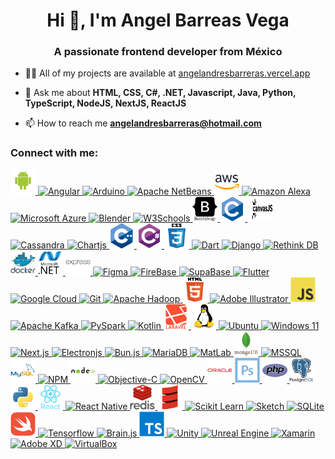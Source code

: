 <h1 align="center">Hi 👋, I'm Angel Barreas Vega</h1>
<h3 align="center">A passionate frontend developer from México</h3>

- 👨‍💻 All of my projects are available at [angelandresbarreras.vercel.app](angelandresbarreras.vercel.app)

- 💬 Ask me about **HTML, CSS, C#, .NET, Javascript, Java, Python, TypeScript, NodeJS, NextJS, ReactJS**

- 📫 How to reach me **angelandresbarreras@hotmail.com**

<h3 align="left">Connect with me:</h3>
<p align="left" className={classNames("text-center", { "text-dark": !dark, "text-light": dark })}>
                  <a href="https://developer.android.com/" target="_blank" rel="noreferrer">
                    <img src="https://raw.githubusercontent.com/devicons/devicon/master/icons/android/android-original-wordmark.svg" title="Android" alt="Android" width="40" height="40" />
                  </a>
                  <a href="https://angular.io/" target="_blank" rel="noreferrer">
                    <img src="https://angular.io/assets/images/logos/angular/angular.svg" title="Angular" alt="Angular" width="40" height="40" />
                  </a>
                  <a href="https://www.arduino.cc/" target="_blank" rel="noreferrer">
                    <img src="https://cdn.worldvectorlogo.com/logos/arduino-1.svg" title="Arduino" alt="Arduino" width="40" height="40" />
                  </a>
                  <a href="https://netbeans.apache.org/">
                    <img src="https://upload.wikimedia.org/wikipedia/commons/9/98/Apache_NetBeans_Logo.svg" title="Apache NetBeans" alt="Apache NetBeans" hwidth="40" height="40" />
                  </a>
                  <a href="https://aws.amazon.com/" target="_blank" rel="noreferrer">
                    <img src="https://raw.githubusercontent.com/devicons/devicon/master/icons/amazonwebservices/amazonwebservices-original-wordmark.svg" title="Amazon Web Services" alt="Amazon Web Services" width="40" height="40" />
                  </a>
                  <a href="https://developer.amazon.com/">
                    <img src="https://seeklogo.com/images/A/amazon-alexa-logo-D1BE24A213-seeklogo.com.png" title="Amazon Alexa" alt="Amazon Alexa" width="40" height="40" />
                  </a>
                  <a href="https://azure.microsoft.com/en-in/" target="_blank" rel="noreferrer">
                    <img src="https://www.vectorlogo.zone/logos/microsoft_azure/microsoft_azure-icon.svg" title="Microsoft Azure" alt="Microsoft Azure" width="40" height="40" />
                  </a>
                  <a href="https://www.blender.org/" target="_blank" rel="noreferrer" >
                    <img src="https://download.blender.org/branding/community/blender_community_badge_white.svg" title="Blender" alt="Blender" width="40" height="40" />
                  </a >
                  <a href="https://commons.wikimedia.org/wiki/File:W3Schools_logo.svg#/media/File:W3Schools_logo.svg" width="40" height="40" >
                    <img src="https://upload.wikimedia.org/wikipedia/commons/thumb/a/a0/W3Schools_logo.svg/1200px-W3Schools_logo.svg.png" title="W3Schools" alt="W3Schools" width="40" height="40" />
                  </a >
                  <a href="https://getbootstrap.com/" target="_blank" rel="noreferrer" >
                    <img src="https://raw.githubusercontent.com/devicons/devicon/master/icons/bootstrap/bootstrap-plain-wordmark.svg" title="Bootstrap" alt="Bootstrap" width="40" height="40" />
                  </a >
                  <a href="https://www.cprogramming.com/" target="_blank" rel="noreferrer" >
                    <img src="https://raw.githubusercontent.com/devicons/devicon/master/icons/c/c-original.svg" title="C" alt="C" width="40" height="40" />
                  </a >
                  <a href="https://canvasjs.com/" target="_blank" rel="noreferrer" >
                    <img src="https://raw.githubusercontent.com/Hardik0307/Hardik0307/master/assets/canvasjs-charts.svg" title="Canvasjs" alt="Canvasjs" width="40" height="40" />
                  </a >
                  <a href="https://cassandra.apache.org/" target="_blank" rel="noreferrer" >
                    <img src="https://www.vectorlogo.zone/logos/apache_cassandra/apache_cassandra-icon.svg" title="Cassandra" alt="Cassandra" width="40" height="40" />
                  </a >
                  <a href="https://www.chartjs.org/" target="_blank" rel="noreferrer" >
                    <img src="https://www.chartjs.org/media/logo-title.svg" title="Chartjs" alt="Chartjs" width="40" height="40" />
                  </a >
                  <a href="https://www.w3schools.com/cpp/" target="_blank" rel="noreferrer" >
                    <img src="https://raw.githubusercontent.com/devicons/devicon/master/icons/cplusplus/cplusplus-original.svg" title="C++" alt="C++" width="40" height="40" />
                  </a >
                  <a href="https://www.w3schools.com/cs/" target="_blank" rel="noreferrer" >
                    <img src="https://raw.githubusercontent.com/devicons/devicon/master/icons/csharp/csharp-original.svg" title="C#" alt="C#" width="40" height="40" />
                  </a >
                  <a href="https://www.w3schools.com/css/" target="_blank" rel="noreferrer" >
                    <img src="https://raw.githubusercontent.com/devicons/devicon/master/icons/css3/css3-original-wordmark.svg" title="CSS3" alt="CSS3" width="40" height="40" />
                  </a >
                  <a href="https://dart.dev/" target="_blank" rel="noreferrer" >
                    <img src="https://www.vectorlogo.zone/logos/dartlang/dartlang-icon.svg" title="Dart" alt="Dart" width="40" height="40" />
                  </a >
                  <a href="https://www.djangoproject.com/" target="_blank" rel="noreferrer" >
                    <img src="https://cdn.worldvectorlogo.com/logos/django.svg" title="Django" alt="Django" width="40" height="40" />
                  </a >
                  <a href="https://rethinkdb.com/" target="_blank" rel="noreferrer" >
                    <img src="https://www.kindpng.com/picc/m/500-5009856_rethink-db-hd-png-download.png" title="Rethink DB" alt="Rethink DB" width="40" height="40" />
                  </a >
                  <a href="https://www.docker.com/" target="_blank" rel="noreferrer" >
                    <img src="https://raw.githubusercontent.com/devicons/devicon/master/icons/docker/docker-original-wordmark.svg" title="Docker" alt="Docker" width="40" height="40" />
                  </a >
                  <a href="https://dotnet.microsoft.com/" target="_blank" rel="noreferrer" >
                    <img src="https://raw.githubusercontent.com/devicons/devicon/master/icons/dot-net/dot-net-original-wordmark.svg" title="DotNet" alt="DotNet" width="40" height="40" />
                  </a >
                  <a href="https://expressjs.com/" target="_blank" rel="noreferrer" >
                    <img src="https://raw.githubusercontent.com/devicons/devicon/master/icons/express/express-original-wordmark.svg" title="Express" alt="Express" width="40" height="40" />
                  </a >
                  <a href="https://www.figma.com/" target="_blank" rel="noreferrer" >
                    <img src="https://www.vectorlogo.zone/logos/figma/figma-icon.svg" title="Figma" alt="Figma" width="40" height="40" />
                  </a >
                  <a href="https://firebase.google.com/" target="_blank" rel="noreferrer" >
                    <img src="https://www.vectorlogo.zone/logos/firebase/firebase-icon.svg" title="FireBase" alt="FireBase" width="40" height="40" />
                  </a >
                  <a href="https://supabase.com/" target="_blank" rel="noreferrer" >
                    <img src="https://seeklogo.com/images/S/supabase-logo-DCC676FFE2-seeklogo.com.png" title="SupaBase" alt="SupaBase" className="detailLogoImage" width="40" height="40" />
                  </a >
                  <a href="https://flutter.dev/" target="_blank" rel="noreferrer" >
                    <img src="https://www.vectorlogo.zone/logos/flutterio/flutterio-icon.svg" title="Flutter" alt="Flutter" width="40" height="40" />
                  </a >
                  <a href="https://cloud.google.com/" target="_blank" rel="noreferrer" >
                    <img src="https://www.vectorlogo.zone/logos/google_cloud/google_cloud-icon.svg" title="Google Cloud" alt="Google Cloud" width="40" height="40" />
                  </a >
                  <a href="https://git-scm.com/" target="_blank" rel="noreferrer" >
                    <img src="https://www.vectorlogo.zone/logos/git-scm/git-scm-icon.svg" title="Git" alt="Git" width="40" height="40" />
                  </a >
                  <a href="https://hadoop.apache.org/" target="_blank" rel="noreferrer" >
                    <img src="https://www.vectorlogo.zone/logos/apache_hadoop/apache_hadoop-icon.svg" title="Apache Hadoop" alt="Apache Hadoop" width="40" height="40" />
                  </a >
                  <a href="https://www.w3.org/html/" target="_blank" rel="noreferrer" >
                    <img src="https://raw.githubusercontent.com/devicons/devicon/master/icons/html5/html5-original-wordmark.svg" title="HTML5" alt="HTML5" width="40" height="40" />
                  </a >
                  <a href="https://www.adobe.com/in/products/illustrator.html/" target="_blank" rel="noreferrer" >
                    <img src="https://www.vectorlogo.zone/logos/adobe_illustrator/adobe_illustrator-icon.svg" title="Adobe Illustrator" alt="Adobe Illustrator" width="40" height="40" />
                  </a >
                  <a href="https://developer.mozilla.org/en-US/docs/Web/JavaScript/" target="_blank" rel="noreferrer" >
                    <img src="https://raw.githubusercontent.com/devicons/devicon/master/icons/javascript/javascript-original.svg" title="JavaScript" alt="JavaScript" width="40" height="40" />
                  </a >
                  <a href="https://kafka.apache.org/" target="_blank" rel="noreferrer" >
                    <img src="https://www.vectorlogo.zone/logos/apache_kafka/apache_kafka-vertical.svg" title="Apache Kafka" alt="Apache Kafka" width="40" height="40" />
                  </a >
                  <a href="https://blog.cambridgespark.com/unit-testing-with-pyspark-fb31671b1ad8/" target="_blank" rel="noreferrer" >
                    <img src="https://miro.medium.com/max/1400/1*nPcdyVwgcuEZiEZiRqApug.jpeg" title="PySpark"
                      alt="PySpark"
                      width="40" height="40" elementtiming="closeupImage" importance="auto" loading="auto" />
                  </a >
                  <a href="https://kotlinlang.org/" target="_blank" rel="noreferrer" >
                    <img src="https://www.vectorlogo.zone/logos/kotlinlang/kotlinlang-icon.svg" title="Kotlin" alt="Kotlin" width="40" height="40" />
                  </a >
                  <a href="https://laravel.com/" target="_blank" rel="noreferrer" >
                    <img src="https://raw.githubusercontent.com/devicons/devicon/master/icons/laravel/laravel-plain-wordmark.svg" title="Laravel" alt="Laravel" width="40" height="40" />
                  </a >
                  <a href="https://www.linux.org/" target="_blank" rel="noreferrer" >
                    <img src="https://raw.githubusercontent.com/devicons/devicon/master/icons/linux/linux-original.svg" title="Linux" alt="Linux" width="40" height="40" />
                  </a >
                  <a href="https://ubuntu.com/" target="_blank" rel="noreferrer" >
                    <img src="https://seeklogo.com/images/U/ubuntu-logo-8B7C9ED4AD-seeklogo.com.png" title="Ubuntu" alt="Ubuntu" width="40" height="40"/>
                  </a >
                  <a href="https://dotnet.microsoft.com/" target="_blank" rel="noreferrer" >
                    <img src="https://logosarchive.com/wp-content/uploads/2021/07/Windows-11-icon.svg" alt="Windows 11" title="Windows 11" width="40" height="40" />
                  </a >
                  <a href="https://nextjs.org/" target="_blank" rel="noreferrer" >
                    <img src="https://seeklogo.com/images/N/next-js-logo-8FCFF51DD2-seeklogo.com.png" title="Next.js" alt="Next.js" className="detailLogoImage" width="40" height="40" />
                  </a >
                  <a href="https://www.electronjs.org/" target="_blank" rel="noreferrer" >
                    <img src="https://www.vectorlogo.zone/logos/electronjs/electronjs-icon.svg" title="Electronjs" alt="Electronjs" width="40" height="40" />
                  </a >
                  <a href="https://bun.sh/" target="_blank" rel="noreferrer" >
                    <img src="https://camo.githubusercontent.com/cc7b5924f05d4f0743ce6d7969405545cb997e58dec5f9d5f8718011c7d446ae/68747470733a2f2f62756e2e73682f6c6f676f4032782e706e67" title="Bun.js" alt="Bun.js" data-canonical-src="https://bun.sh/logo@2x.png" width="40" height="40" />
                  </a >
                  <a href="https://mariadb.org/" target="_blank" rel="noreferrer" >
                    <img src="https://www.vectorlogo.zone/logos/mariadb/mariadb-icon.svg" title="MariaDB" alt="MariaDB" width="40" height="40" />
                  </a >
                  <a href="https://www.mathworks.com/" target="_blank" rel="noreferrer" >
                    <img src="https://upload.wikimedia.org/wikipedia/commons/2/21/Matlab_Logo.png" title="MatLab" alt="MatLab" width="40" height="40" />
                  </a >
                  <a href="https://www.mongodb.com/" target="_blank" rel="noreferrer" >
                    <img src="https://raw.githubusercontent.com/devicons/devicon/master/icons/mongodb/mongodb-original-wordmark.svg" title="MongoDB" alt="MongoDB" width="40" height="40" />
                  </a >
                  <a href="https://www.microsoft.com/en-us/sql-server" target="_blank" rel="noreferrer" >
                    <img src="https://www.svgrepo.com/show/303229/microsoft-sql-server-logo.svg" title="MSSQL" alt="MSSQL" width="40" height="40" />
                  </a >
                  <a href="https://www.mysql.com/" target="_blank" rel="noreferrer" >
                    <img src="https://raw.githubusercontent.com/devicons/devicon/master/icons/mysql/mysql-original-wordmark.svg" title="MySQL" alt="MySQL" width="40" height="40" />
                  </a >
                  <a href="https://www.npmjs.com/" target="_blank" rel="noreferrer" >
                    <img src="https://seeklogo.com/images/N/npm-logo-01B8642EDD-seeklogo.com.png" title="NPM" alt="NPM" width="40" height="40" />
                  </a >
                  <a href="https://nodejs.org/" target="_blank" rel="noreferrer" >
                    <img src="https://raw.githubusercontent.com/devicons/devicon/master/icons/nodejs/nodejs-original-wordmark.svg" title="Nodejs" alt="Nodejs" width="40" height="40" />
                  </a >
                  <a href="https://developer.apple.com/library/archive/documentation/Cocoa/Conceptual/ProgrammingWithObjectiveC/Introduction/Introduction.html" target="_blank" rel="noreferrer" >
                    <img src="https://www.vectorlogo.zone/logos/apple_objectivec/apple_objectivec-icon.svg" title="Objective-C" alt="Objective-C" width="40" height="40" />
                  </a >
                  <a href="https://opencv.org/" target="_blank" rel="noreferrer" >
                    <img src="https://www.vectorlogo.zone/logos/opencv/opencv-icon.svg" title="OpenCV" alt="OpenCV" width="40" height="40" />
                  </a >
                  <a href="https://www.oracle.com/" target="_blank" rel="noreferrer" >
                    <img src="https://raw.githubusercontent.com/devicons/devicon/master/icons/oracle/oracle-original.svg" title="Oracle" alt="Oracle" width="40" height="40" />
                  </a >
                  <a href="https://www.photoshop.com/en/" target="_blank" rel="noreferrer" >
                    <img src="https://raw.githubusercontent.com/devicons/devicon/master/icons/photoshop/photoshop-line.svg" title="Adobe Photoshop" alt="Adobe Photoshop" width="40" height="40" />
                  </a >
                  <a href="https://www.php.net/" target="_blank" rel="noreferrer" >
                    <img src="https://raw.githubusercontent.com/devicons/devicon/master/icons/php/php-original.svg" title="PHP" alt="PHP" width="40" height="40" />
                  </a >
                  <a href="https://www.postgresql.org/" target="_blank" rel="noreferrer" >
                    <img src="https://raw.githubusercontent.com/devicons/devicon/master/icons/postgresql/postgresql-original-wordmark.svg" title="PostgreSQL" alt="PostgreSQL" width="40" height="40" />
                  </a >
                  <a href="https://www.python.org/" target="_blank" rel="noreferrer" >
                    <img src="https://raw.githubusercontent.com/devicons/devicon/master/icons/python/python-original.svg" title="Python" alt="Python" width="40" height="40" />
                  </a >
                  <a href="https://reactjs.org/" target="_blank" rel="noreferrer" >
                    <img src="https://raw.githubusercontent.com/devicons/devicon/master/icons/react/react-original-wordmark.svg" title="React" alt="React" width="40" height="40" />
                  </a >
                  <a href="https://reactnative.dev/" target="_blank" rel="noreferrer" >
                    <img src="https://seeklogo.com/images/R/react-native-logo-221C671C70-seeklogo.com.png" title="React Native" alt="React Native" width="40" height="40" />
                  </a >
                  <a href="https://redis.io/" target="_blank" rel="noreferrer" >
                    <img src="https://raw.githubusercontent.com/devicons/devicon/master/icons/redis/redis-original-wordmark.svg" title="Redis" alt="Redis" width="40" height="40" />
                  </a >
                  <a href="https://www.scala-lang.org/" target="_blank" rel="noreferrer" >
                    <img src="https://raw.githubusercontent.com/devicons/devicon/master/icons/scala/scala-original.svg" title="Scala" alt="Scala" width="40" height="40" />
                  </a >
                  <a href="https://scikit-learn.org/" target="_blank" rel="noreferrer" >
                    <img src="https://upload.wikimedia.org/wikipedia/commons/0/05/Scikit_learn_logo_small.svg" title="Scikit Learn" alt="Scikit Learn" width="40" height="40" />
                  </a >
                  <a href="https://www.sketch.com/" target="_blank" rel="noreferrer" >
                    <img src="https://www.vectorlogo.zone/logos/sketchapp/sketchapp-icon.svg" title="Sketch" alt="Sketch" width="40" height="40" />
                  </a >
                  <a href="https://www.sqlite.org/" target="_blank" rel="noreferrer" >
                    <img src="https://www.vectorlogo.zone/logos/sqlite/sqlite-icon.svg" title="SQLite" alt="SQLite" width="40" height="40" />
                  </a >
                  <a href="https://developer.apple.com/swift/" target="_blank" rel="noreferrer" >
                    <img src="https://raw.githubusercontent.com/devicons/devicon/master/icons/swift/swift-original.svg" title="Swift" alt="Swift" width="40" height="40" />
                  </a >
                  <a href="https://www.tensorflow.org/" target="_blank" rel="noreferrer" >
                    <img src="https://www.vectorlogo.zone/logos/tensorflow/tensorflow-icon.svg" title="Tensorflow" alt="Tensorflow" width="40" height="40" />
                  </a >
                  <a href="https://www.brain.js.org/" target="_blank" rel="noreferrer" >
                    <img data-v-45a749fd="" src="https://seeklogo.com/images/B/brain-js-logo-9EC27FB869-seeklogo.com.png" className="detailLogoImage" title="Brain.js" alt="Brain.js" width="40" height="40" />
                  </a >
                  <a href="https://www.typescriptlang.org/" target="_blank" rel="noreferrer" >
                    <img src="https://raw.githubusercontent.com/devicons/devicon/master/icons/typescript/typescript-original.svg" title="TypeScript" alt="TypeScript" width="40" height="40" />
                  </a >
                  <a href="https://unity.com/" target="_blank" rel="noreferrer" >
                    <img src="https://www.vectorlogo.zone/logos/unity3d/unity3d-icon.svg" title="Unity" alt="Unity" width="40" height="40" />
                  </a >
                  <a href="https://unrealengine.com/" target="_blank" rel="noreferrer" >
                    <img src="https://raw.githubusercontent.com/kenangundogan/fontisto/036b7eca71aab1bef8e6a0518f7329f13ed62f6b/icons/svg/brand/unreal-engine.svg" title="Unreal Engine" alt="Unreal Engine" width="40" height="40" />
                  </a >
                  <a href="https://dotnet.microsoft.com/apps/xamarin/" target="_blank" rel="noreferrer" >
                    <img src="https://raw.githubusercontent.com/detain/svg-logos/780f25886640cef088af994181646db2f6b1a3f8/svg/xamarin.svg" title="Xamarin" alt="Xamarin" width="40" height="40" />
                  </a >
                  <a href="https://www.adobe.com/products/xd.html" target="_blank" rel="noreferrer" >
                    <img src="https://cdn.worldvectorlogo.com/logos/adobe-xd.svg" title="Adobe XD" alt="Adobe XD" width="40" height="40" />
                  </a >
                  <a href="https://www.virtualbox.org/">
                    <img src="https://www.vectorlogo.zone/logos/virtualbox/virtualbox-icon.svg" title="VirtualBox" alt="VirtualBox" width="40" height="40" />
                  </a>
                  </p >
